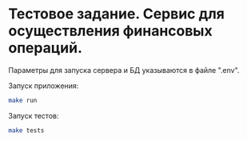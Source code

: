 # Тестовое задание. Сервис для осуществления финансовых операций.

Параметры для запуска сервера и БД указываются в файле ".env".

Запуск приложения:
```sh
make run
```
Запуск тестов:
```sh
make tests
```
